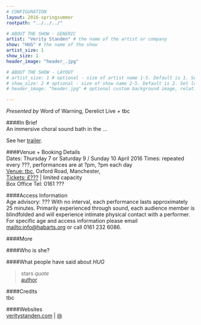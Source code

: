 ```yaml
---
# CONFIGURATION
layout: 2016-springsummer
rootpath: "../../../"

# ABOUT THE SHOW - GENERIC
artist: "Verity Standen" # the name of the artist or company
show: "HUG" # the name of the show
artist_size: 1
show_size: 1
header_image: "header_.jpg"    

# ABOUT THE SHOW - LAYOUT
# artist_size: 1 # optional - size of artist name 1-5. Default is 1. Set longer names to lower values
# show_size: 2 # optional - size of show name 2-5. Default is 2. Set longer names to lower values
# header_image: "header.jpg" # optional custom background image, relative to current page

---
```

*Presented by* Word of Warning, Derelict Live *+* tbc         
       
####In Brief      
An immersive choral sound bath in the ...        
         
See her <a href="http://" target="_blank">trailer</a>.          
        
####Venue + Booking Details    
Dates: Thursday 7 or Saturday 9 / Sunday 10 April 2016
Times: repeated every ???, performances are at ?pm, ?pm each day        
<a href="http://" target="_blank">Venue: tbc</a>, Oxford Road, Manchester,             
<a href="http://" target="_blank">Tickets: £???</a> | limited capacity     
Box Office Tel: 0161 ???         
        
####Access Information        
Age advisory: ??? With no interval, each performance lasts approximately 25 minutes. Primarily experienced through sound, each audience member is blindfolded and will experience intimate physical contact with a performer. For specific age and access information please email <mailto:info@habarts.org> or call 0161 232 6086.     
             
####More      
         
        
####Who is she?     
         
       
####What people have said about *HUG*        
>stars *quote*<br><a href="http://" target="_blank">author</a>          

####Credits          
tbc        
        
####Websites          
<a href="http://veritystanden.com" target="_blank">veritystanden.com</a> | <a href="http://twitter.com/" target="_blank">@</a>
